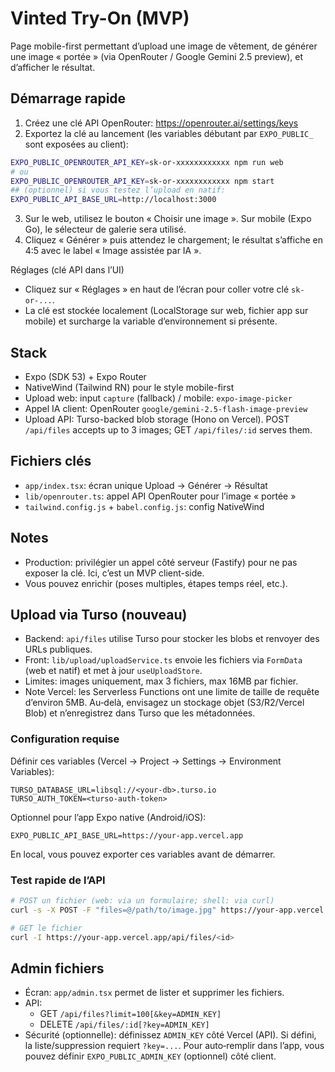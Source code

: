 # Vinted Try-On (MVP)

Page mobile-first permettant d’upload une image de vêtement, de générer une image « portée » (via OpenRouter / Google Gemini 2.5 preview), et d’afficher le résultat.

## Démarrage rapide

1. Créez une clé API OpenRouter: https://openrouter.ai/settings/keys
2. Exportez la clé au lancement (les variables débutant par `EXPO_PUBLIC_` sont exposées au client):

```sh
EXPO_PUBLIC_OPENROUTER_API_KEY=sk-or-xxxxxxxxxxxx npm run web
# ou
EXPO_PUBLIC_OPENROUTER_API_KEY=sk-or-xxxxxxxxxxxx npm start
## (optionnel) si vous testez l’upload en natif:
EXPO_PUBLIC_API_BASE_URL=http://localhost:3000
```

3. Sur le web, utilisez le bouton « Choisir une image ». Sur mobile (Expo Go), le sélecteur de galerie sera utilisé.
4. Cliquez « Générer » puis attendez le chargement; le résultat s’affiche en 4:5 avec le label « Image assistée par IA ».

Réglages (clé API dans l’UI)
- Cliquez sur « Réglages » en haut de l’écran pour coller votre clé `sk-or-...`.
- La clé est stockée localement (LocalStorage sur web, fichier app sur mobile) et surcharge la variable d’environnement si présente.

## Stack

- Expo (SDK 53) + Expo Router
- NativeWind (Tailwind RN) pour le style mobile-first
- Upload web: input `capture` (fallback) / mobile: `expo-image-picker`
- Appel IA client: OpenRouter `google/gemini-2.5-flash-image-preview`
- Upload API: Turso-backed blob storage (Hono on Vercel). POST `/api/files` accepts up to 3 images; GET `/api/files/:id` serves them.

## Fichiers clés

- `app/index.tsx`: écran unique Upload → Générer → Résultat
- `lib/openrouter.ts`: appel API OpenRouter pour l’image « portée »
- `tailwind.config.js` + `babel.config.js`: config NativeWind

## Notes

- Production: privilégier un appel côté serveur (Fastify) pour ne pas exposer la clé. Ici, c’est un MVP client-side.
- Vous pouvez enrichir (poses multiples, étapes temps réel, etc.).

## Upload via Turso (nouveau)

- Backend: `api/files` utilise Turso pour stocker les blobs et renvoyer des URLs publiques.
- Front: `lib/upload/uploadService.ts` envoie les fichiers via `FormData` (web et natif) et met à jour `useUploadStore`.
- Limites: images uniquement, max 3 fichiers, max 16MB par fichier.
 - Note Vercel: les Serverless Functions ont une limite de taille de requête d’environ 5MB. Au‑delà, envisagez un stockage objet (S3/R2/Vercel Blob) et n’enregistrez dans Turso que les métadonnées.

### Configuration requise

Définir ces variables (Vercel → Project → Settings → Environment Variables):

```
TURSO_DATABASE_URL=libsql://<your-db>.turso.io
TURSO_AUTH_TOKEN=<turso-auth-token>
```

Optionnel pour l’app Expo native (Android/iOS):

```
EXPO_PUBLIC_API_BASE_URL=https://your-app.vercel.app
```

En local, vous pouvez exporter ces variables avant de démarrer.

### Test rapide de l’API

```sh
# POST un fichier (web: via un formulaire; shell: via curl)
curl -s -X POST -F "files=@/path/to/image.jpg" https://your-app.vercel.app/api/files | jq

# GET le fichier
curl -I https://your-app.vercel.app/api/files/<id>
```

## Admin fichiers

- Écran: `app/admin.tsx` permet de lister et supprimer les fichiers.
- API:
  - GET `/api/files?limit=100[&key=ADMIN_KEY]`
  - DELETE `/api/files/:id[?key=ADMIN_KEY]`
- Sécurité (optionnelle): définissez `ADMIN_KEY` côté Vercel (API). Si défini, la liste/suppression requiert `?key=...`. Pour auto‑remplir dans l’app, vous pouvez définir `EXPO_PUBLIC_ADMIN_KEY` (optionnel) côté client.

